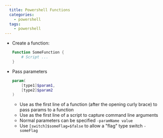```yaml
---
  title: Powershell Functions
  categories:
    - powershell
  tags:
    - powershell
---
```


* Create a function: 
  ```powershell
  Function SomeFunction {
      # Script ...
  }
  ```
* Pass parameters
  ```powershell
  param(
      [type1]$param1, 
      [type2]$param2
  )
  ```
  * Use as the first line of a function (after the opening curly brace) to pass params to a function
  * Use as the first line of a script to capture command line arguments
  * Normal parameters can be specified `-paramName value`
  * Use `[switch]$someFlag=$false` to allow a "flag" type switch `-someFlag`
